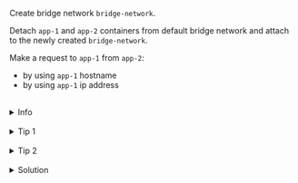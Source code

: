 
Create bridge network `bridge-network`.

Detach `app-1` and `app-2` containers from default bridge network 
and attach to the newly created `bridge-network`.

Make a request to `app-1` from `app-2`:
* by using `app-1` hostname
* by using `app-1` ip address


<br>
<details><summary>Info</summary>
<br>

```plain
Documentation - https://docs.docker.com/network/network-tutorial-standalone/#use-user-defined-bridge-networks.
```

</details>

<br>
<details><summary>Tip 1</summary>
<br>

```plain
Use curl -sS command to make a request.
```

</details>

<br>
<details><summary>Tip 2</summary>
<br>

```plain
Ip address of pods in the network can be found by running 
"docker network inspect bridge | jq .[0].Containers".
```

</details>


<br>
<details><summary>Solution</summary>
<br>

<br>

Create network `bridge-network`:
(--driver bridge is not nessecary here, as it is a default behaviour)

<br>

```plain
docker network create --driver bridge bridge-network
```{{exec}}

<br>

Disconnect `app-1` and `app-2` from the default `bridge` network:

<br>

```plain
docker network disconnect bridge app-1
&&
docker network disconnect bridge app-2
```{{exec}}

<br>

Connect `app-1` and `app-2` containers to the `bridge-network` network:

<br>

```plain
docker network connect bridge-network app-1
&&
docker network connect bridge-network app-2
```{{exec}}

<br>

Run `docker network inspect bridge-network`:

<br>

```plain
docker network inspect bridge-network
```{{exec}}

<br>

Make a request to app-1 from app-2:

<br>

```plain
docker exec app-2 sh -c 'curl -sS app-1'
```{{exec}}

<br>

Make a request to app-1 by ip address from app-2:

<br>

```plain
docker exec app-2 sh -c 'curl -sS 172.18.0.2'
```{{exec}}

</details>